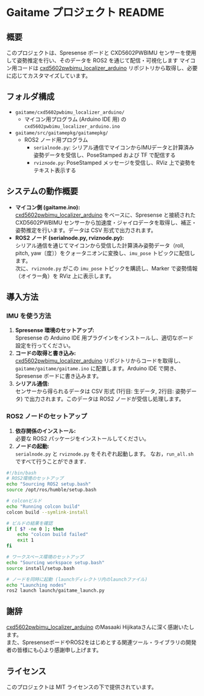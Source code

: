 # Gaitame プロジェクト README

## 概要
このプロジェクトは、Spresense ボードと CXD5602PWBIMU センサーを使用して姿勢推定を行い、そのデータを ROS2 を通じて配信・可視化します
マイコン用コードは [cxd5602pwbimu_localizer_arduino](https://github.com/hijimasa/cxd5602pwbimu_localizer_arduino) リポジトリから取得し、必要に応じてカスタマイズしています。

## フォルダ構成
- `gaitame/cxd5602pwbimu_localizer_arduino/`
  - マイコン用プログラム (Arduino IDE 用) の `cxd5602pwbimu_localizer_arduino.ino`
- `gaitame/src/gaitamepkg/gaitamepkg/`
  - ROS2 ノード用プログラム
    - `serialnode.py`: シリアル通信でマイコンからIMUデータと計算済み姿勢データを受信し、PoseStamped および TF で配信する
    - `rviznode.py`: PoseStamped メッセージを受信し、RViz 上で姿勢をテキスト表示する

## システムの動作概要
- **マイコン側 (gaitame.ino):**  
  [cxd5602pwbimu_localizer_arduino](https://github.com/hijimasa/cxd5602pwbimu_arduino) をベースに、Spresense と接続された CXD5602PWBIMU センサーから加速度・ジャイロデータを取得し、補正・姿勢推定を行います。データは CSV 形式で出力されます。  
- **ROS2 ノード (serialnode.py, rviznode.py):**  
  シリアル通信を通じてマイコンから受信した計算済み姿勢データ（roll, pitch, yaw〔度〕）をクォータニオンに変換し、`imu_pose` トピックに配信します。  
  次に、`rviznode.py` がこの `imu_pose` トピックを購読し、Marker で姿勢情報（オイラー角）を RViz 上に表示します。

## 導入方法

### IMU を使う方法
1. **Spresense 環境のセットアップ:**  
   Spresense の Arduino IDE 用プラグインをインストールし、適切なボード設定を行ってください。
2. **コードの取得と書き込み:**  
   [cxd5602pwbimu_localizer_arduino](https://github.com/hijimasa/cxd5602pwbimu_arduino) リポジトリからコードを取得し、`gaitame/gaitame/gaitame.ino` に配置します。Arduino IDE で開き、Spresense ボードに書き込みます。
3. **シリアル通信:**  
   センサーから得られるデータは CSV 形式 (1行目: 生データ, 2行目: 姿勢データ) で出力されます。このデータは ROS2 ノードが受信し処理します。

### ROS2 ノードのセットアップ
1. **依存関係のインストール:**  
   必要な ROS2 パッケージをインストールしてください。
2. **ノードの起動:**  
   `serialnode.py` と `rviznode.py` をそれぞれ起動します。
なお，`run_all.sh`ですべて行うことができます．
```bash
#!/bin/bash
# ROS2環境のセットアップ
echo "Sourcing ROS2 setup.bash"
source /opt/ros/humble/setup.bash

# colconビルド
echo "Running colcon build"
colcon build --symlink-install

# ビルドの結果を確認
if [ $? -ne 0 ]; then
    echo "colcon build failed"
    exit 1
fi

# ワークスペース環境のセットアップ
echo "Sourcing workspace setup.bash"
source install/setup.bash

# ノードを同時に起動 (launchディレクトリ内のlaunchファイル)
echo "Launching nodes"
ros2 launch launch/gaitame_launch.py

```

## 謝辞
[cxd5602pwbimu_localizer_arduino](https://github.com/hijimasa/cxd5602pwbimu_localizer_arduino) のMasaaki Hijikataさんに深く感謝いたします。  
また、SpresenseボードやROS2をはじめとする関連ツール・ライブラリの開発者の皆様にも心より感謝申し上げます。

## ライセンス
このプロジェクトは MIT ライセンスの下で提供されています。

